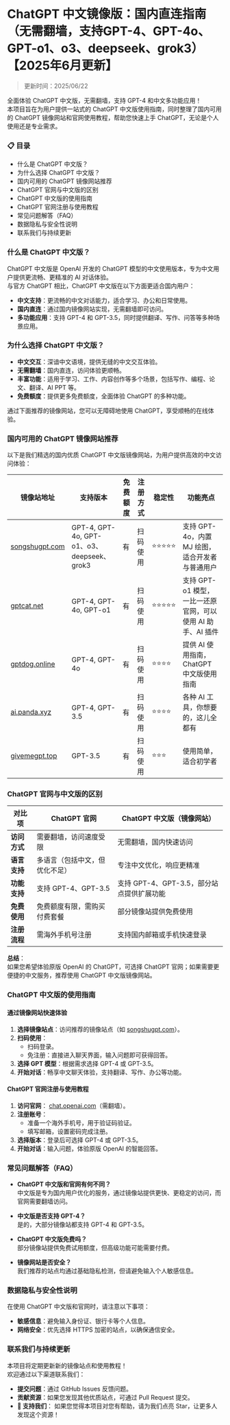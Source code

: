 # ChatGPT 中文镜像版：国内直连指南（无需翻墙，支持GPT-4、GPT-4o、GPT-o1、o3、deepseek、grok3）【2025年6月更新】

> 更新时间：2025/06/22

全面体验 ChatGPT 中文版，无需翻墙，支持 GPT-4 和中文多功能应用！  
本项目旨在为用户提供一站式的 ChatGPT 中文版使用指南，同时整理了国内可用的 ChatGPT 镜像网站和官网使用教程，帮助您快速上手 ChatGPT，无论是个人使用还是专业需求。

### 📋 目录
- 什么是 ChatGPT 中文版？
- 为什么选择 ChatGPT 中文版？
- 国内可用的 ChatGPT 镜像网站推荐
- ChatGPT 官网与中文版的区别
- ChatGPT 中文版的使用指南
- ChatGPT 官网注册与使用教程
- 常见问题解答（FAQ）
- 数据隐私与安全性说明
- 联系我们与持续更新

### 什么是 ChatGPT 中文版？
ChatGPT 中文版是 OpenAI 开发的 ChatGPT 模型的中文使用版本，专为中文用户提供更流畅、更精准的 AI 对话体验。  
与官方 ChatGPT 相比，ChatGPT 中文版在以下方面更适合国内用户：

- **中文支持**：更流畅的中文对话能力，适合学习、办公和日常使用。
- **国内直连**：通过国内镜像网站实现，无需翻墙即可访问。
- **多功能应用**：支持 GPT-4 和 GPT-3.5，同时提供翻译、写作、问答等多种场景应用。

### 为什么选择 ChatGPT 中文版？
- **中文交互**：深谙中文语境，提供无缝的中文交互体验。
- **无需翻墙**：国内直连，访问体验更顺畅。
- **丰富功能**：适用于学习、工作、内容创作等多个场景，包括写作、编程、论文、翻译、AI PPT 等。
- **免费额度**：提供更多免费额度，全面体验 ChatGPT 的多种功能。

通过下面推荐的镜像网站，您可以无障碍地使用 ChatGPT，享受顺畅的在线体验。

### 国内可用的 ChatGPT 镜像网站推荐
以下是我们精选的国内优质 ChatGPT 中文版镜像网站，为用户提供高效的中文访问体验：

| 镜像站地址                       | 支持版本                 | 免费额度 | 注册方式    | 稳定性   | 功能亮点 |
| --------------------------------- | ------------------------ | -------- | ----------- | -------- | -------- |
| [songshugpt.com](https://songshugpt.com/) | GPT-4, GPT-4o, GPT-o1、o3、deepseek、grok3    | 有       | 扫码使用    | ⭐⭐⭐⭐⭐   | 支持 GPT-4o，内置 MJ 绘图，适合开发者与普通用户 |
| [gptcat.net](https://gptcat.net/)   | GPT-4, GPT-4o, GPT-o1    | 有       | 扫码使用    | ⭐⭐⭐⭐⭐   | 支持 GPT-o1 模型，一比一还原官网，可以使用 AI 助手、AI 插件 |
| [gptdog.online](https://gptdog.online/) | GPT-4, GPT-4o           | 有       | 扫码使用    | ⭐⭐⭐⭐    | 提供 AI 使用指南，ChatGPT 中文版使用指南 |
| [ai.panda.xyz](https://ai.panda.xyz/) | GPT-4, GPT-3.5           | 有       | 扫码使用    | ⭐⭐⭐⭐    | 各种 AI 工具，你想要的，这儿全都有 |
| [givemegpt.top](https://givemegpt.top/) | GPT-3.5                  | 有       | 扫码使用    | ⭐⭐⭐     | 使用简单，适合初学者 |

### ChatGPT 官网与中文版的区别
| 对比项            | ChatGPT 官网           | ChatGPT 中文版（镜像网站） |
| ----------------- | ---------------------- | ------------------------- |
| **访问方式**      | 需要翻墙，访问速度受限 | 无需翻墙，国内快速访问     |
| **语言支持**      | 多语言（包括中文，但优化不足） | 专注中文优化，响应更精准   |
| **功能支持**      | 支持 GPT-4、GPT-3.5     | 支持 GPT-4、GPT-3.5，部分站点提供扩展功能 |
| **免费使用**      | 免费额度有限，需购买付费套餐 | 部分镜像站提供免费使用    |
| **注册流程**      | 需海外手机号注册       | 支持国内邮箱或手机快速登录 |

**总结**：  
如果您希望体验原版 OpenAI 的 ChatGPT，可选择 ChatGPT 官网；如果需要更便捷的中文服务，推荐使用 ChatGPT 中文版镜像网站。

### ChatGPT 中文版的使用指南
#### 通过镜像网站快速体验
1. **选择镜像站点**：访问推荐的镜像站点（如 [songshugpt.com](https://songshugpt.com/)）。
2. **扫码使用**：
   - 扫码登录。
   - 免注册：直接进入聊天界面，输入问题即可获得回答。
3. **选择 GPT 模型**：根据需求选择 GPT-4 或 GPT-3.5。
4. **开始对话**：畅享中文聊天体验，支持翻译、写作、办公等功能。

#### ChatGPT 官网注册与使用教程
1. **访问官网**： [chat.openai.com](https://chat.openai.com/)（需翻墙）。
2. **注册账号**：
   - 准备一个海外手机号，用于验证码验证。
   - 填写邮箱，设置密码完成注册。
3. **选择版本**：登录后可选择 GPT-4 或 GPT-3.5。
4. **开始对话**：输入问题，体验原版 OpenAI 的智能回答。

### 常见问题解答（FAQ）
- **ChatGPT 中文版和官网有何不同？**  
  中文版是专为国内用户优化的服务，通过镜像站提供更快、更稳定的访问，而官网需要翻墙访问。

- **中文版是否支持 GPT-4？**  
  是的，大部分镜像站都支持 GPT-4 和 GPT-3.5。

- **ChatGPT 中文版免费吗？**  
  部分镜像站提供免费试用额度，但高级功能可能需要付费。

- **镜像网站是否安全？**  
  我们推荐的站点均通过基础隐私检测，但请避免输入个人敏感信息。

### 数据隐私与安全性说明
在使用 ChatGPT 中文版和官网时，请注意以下事项：

- **敏感信息**：避免输入身份证、银行卡等个人信息。
- **网络安全**：优先选择 HTTPS 加密的站点，以确保通信安全。

### 联系我们与持续更新
本项目将定期更新新的镜像站点和使用教程！  
欢迎通过以下渠道联系我们：
- **提交问题**：通过 GitHub Issues 反馈问题。
- **贡献资源**：如果您发现其他优质站点，可通过 Pull Request 提交。
- **🌟 支持我们**： 如果您觉得本项目对您有帮助，请为我们点亮 Star，让更多人发现这个资源！
